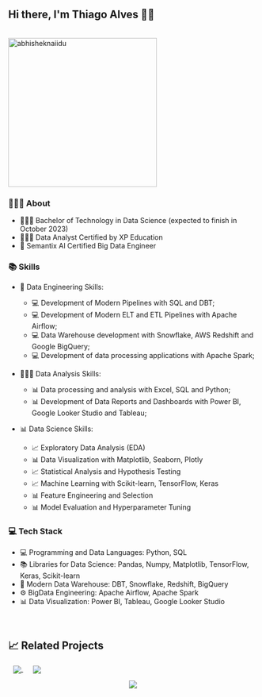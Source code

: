 ## Hi there, I'm Thiago Alves 👋🏻

<br>
<img src="https://raw.githubusercontent.com/abhisheknaiidu/abhisheknaiidu/master/code.gif" alt="abhisheknaiidu" min-width="300px" max-width="300px" width="300px" align="center" />

<br>

### 👨🏻‍💻 About

- 👨🏻‍🎓 Bachelor of Technology in Data Science (expected to finish in October 2023)
- 🕵🏻‍♂️ Data Analyst Certified by XP Education
- 🎲 Semantix AI Certified Big Data Engineer

### 📚 Skills

- 🧱 Data Engineering Skills:
  - 💻 Development of Modern Pipelines with SQL and DBT;
  - 💻 Development of Modern ELT and ETL Pipelines with Apache Airflow;
  - 💻 Data Warehouse development with Snowflake, AWS Redshift and Google BigQuery;
  - 💻 Development of data processing applications with Apache Spark;

- 🕵🏻‍♂️ Data Analysis Skills:
  - 📊 Data processing and analysis with Excel, SQL and Python;
  - 📊 Development of Data Reports and Dashboards with Power BI, Google Looker Studio and Tableau;

- 📊 Data Science Skills:
  - 📈 Exploratory Data Analysis (EDA)
  - 📊 Data Visualization with Matplotlib, Seaborn, Plotly
  - 📈 Statistical Analysis and Hypothesis Testing
  - 📈 Machine Learning with Scikit-learn, TensorFlow, Keras
  - 📊 Feature Engineering and Selection
  - 📊 Model Evaluation and Hyperparameter Tuning


### 💻 Tech Stack

- 💻 Programming and Data Languages: Python, SQL
- 📚 Libraries for Data Science: Pandas, Numpy, Matplotlib, TensorFlow, Keras, Scikit-learn
- 💾 Modern Data Warehouse: DBT, Snowflake, Redshift, BigQuery
- ⚙ BigData Engineering: Apache Airflow, Apache Spark
- 📊 Data Visualization: Power BI, Tableau, Google Looker Studio

<br>


## 📈 Related Projects

<div>
  <a href="https://github.com/tmabgdata/Data-Engineering" style="flex: 50%; padding: 0 10px;">
    <img align="center" src="https://github-readme-stats.vercel.app/api/pin/?username=tmabgdata&repo=Data-Engineering&show_icons=true&theme=shades-of-purple" />
  </a>
  
  <a href="https://github.com/tmabgdata/Data-Science" style="flex: 50%; padding: 0 10px;">
    <img align="center" src="https://github-readme-stats.vercel.app/api/pin/?username=tmabgdata&repo=Data-Science&show_icons=true&theme=shades-of-purple" />
  </a>
</div>

<p align="center">
  <a href="https://github.com/tmabgdata/github-readme-stats">
    <img align="center" src="https://github-readme-stats.vercel.app/api/top-langs/?username=tmabgdata&show_icons=true&layout=compact&theme=shades-of-purple" />
  </a> 
</p>